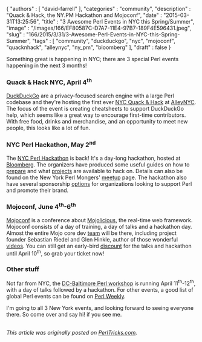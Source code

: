 {
   "authors" : [
      "david-farrell"
   ],
   "categories" : "community",
   "description" : "Quack & Hack, the NY.PM Hackathon and Mojoconf",
   "date" : "2015-03-31T13:25:56",
   "title" : "3 Awesome Perl Events in NYC this Spring/Summer",
   "image" : "/images/166/EF80587C-D7A7-11E4-97B7-189F4E596431.jpeg",
   "slug" : "166/2015/3/31/3-Awesome-Perl-Events-in-NYC-this-Spring-Summer",
   "tags" : [
      "community",
      "duckduckgo",
      "nyc",
      "mojoconf",
      "quacknhack",
      "alleynyc",
      "ny_pm",
      "bloomberg"
   ],
   "draft" : false
}


Something great is happening in NYC; there are 3 special Perl events happening in the next 3 months!

### Quack & Hack NYC, April 4<sup>th</sup>

[DuckDuckGo](https://duckduckgo.com/) are a privacy-focused search engine with a large Perl codebase and they're hosting the first ever [NYC Quack & Hack](http://duckduckgo.ticketleap.com/quackhacknyc/details) at [AlleyNYC](https://www.google.com/maps/place/500+7th+Ave,+New+York,+NY+10018/@40.7531589,-73.9893598,17z/data=!3m1!4b1!4m2!3m1!1s0x89c259ac7b941903:0xcb0a4d6a0e42963e?hl=en). The focus of the event is creating cheatsheets to support DuckDuckGo help, which seems like a great way to encourage first-time contributors. With free food, drinks and merchandise, and an opportunity to meet new people, this looks like a lot of fun.

### NYC Perl Hackathon, May 2<sup>nd</sup>

The [NYC Perl Hackathon](https://github.com/nyperlmongers/nyperlhackathon2015/wiki) is back! It's a day-long hackathon, hosted at [Bloomberg](https://www.google.com/maps/search/Bloomberg+Tower+731+Lexington+Ave+New+York,+NY+10022/@40.7615894,-73.9676297,17z/data=!3m1!4b1?hl=en). The organizers have produced some useful guides on how to [prepare](https://github.com/nyperlmongers/nyperlhackathon2015/wiki/Getting-Ready-for-the-Hackathon) and what [projects](https://github.com/nyperlmongers/nyperlhackathon2015/wiki/Projects) are available to hack on. Details can also be found on the New York Perl Mongers' [meetup](http://www.meetup.com/The-New-York-Perl-Meetup-Group/events/221319780/) page. The hackathon also have several sponsorship [options](https://github.com/nyperlmongers/nyperlhackathon2015/wiki/Sponsorship-Opportunities) for organizations looking to support Perl and promote their brand.

### Mojoconf, June 4<sup>th</sup>-6<sup>th</sup>

[Mojoconf](https://www.mojoconf.com/2015) is a conference about [Mojolicious](http://mojolicio.us/), the real-time web framework. Mojoconf consists of a day of training, a day of talks and a hackathon day. Almost the entire Mojo core dev [team](http://mojolicio.us/perldoc/Mojolicious#CORE-DEVELOPERS) will be there, including project founder Sebastian Riedel and Glen Hinkle, author of those wonderful [videos](http://mojocasts.com/e1). You can still get an early-bird [discount](https://www.mojoconf.com/2015/register) for the talks and hackathon until April 10<sup>th</sup>, so grab your ticket now!

### Other stuff

Not far from NYC, the [DC-Baltimore Perl workshop](http://dcbpw.org/dcbpw2015/) is running April 11<sup>th</sup>-12<sup>th</sup>, with a day of talks followed by a hackathon. For other events, a good list of global Perl events can be found on [Perl Weekly](http://perlweekly.com/events.html).

I'm going to all 3 New York events, and looking forward to seeing everyone there. So come over and say hi! if you see me.

\
*This article was originally posted on [PerlTricks.com](http://perltricks.com).*

